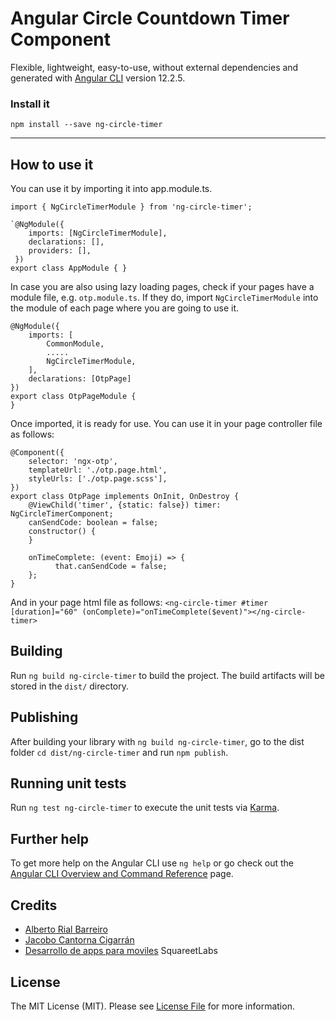 # Angular Circle Countdown Timer Component

Flexible, lightweight, easy-to-use, without external dependencies and generated with [Angular CLI](https://github.com/angular/angular-cli) version 12.2.5.

### Install it
```npm install --save ng-circle-timer```

------------------------
## How to use it

You can use it by importing it into app.module.ts.
```
import { NgCircleTimerModule } from 'ng-circle-timer';

`@NgModule({
    imports: [NgCircleTimerModule],
    declarations: [],
    providers: [],
 })
export class AppModule { }
```
In case you are also using lazy loading pages, check if your pages have a module file, e.g. `otp.module.ts`. If they do, import `NgCircleTimerModule` into the module of each page where you are going to use it.
```
@NgModule({
    imports: [
        CommonModule,
        .....
        NgCircleTimerModule,
    ],
    declarations: [OtpPage]
})
export class OtpPageModule {
}
```
Once imported, it is ready for use. You can use it in your page controller file as follows:

```
@Component({
    selector: 'ngx-otp',
    templateUrl: './otp.page.html',
    styleUrls: ['./otp.page.scss'],
})
export class OtpPage implements OnInit, OnDestroy {
    @ViewChild('timer', {static: false}) timer: NgCircleTimerComponent;
    canSendCode: boolean = false;
    constructor() {
    }
    
    onTimeComplete: (event: Emoji) => {
          that.canSendCode = false;
    };
}
```
And in your page html file as follows:
```<ng-circle-timer #timer [duration]="60" (onComplete)="onTimeComplete($event)"></ng-circle-timer>```

## Building

Run `ng build ng-circle-timer` to build the project. The build artifacts will be stored in the `dist/` directory.

## Publishing

After building your library with `ng build ng-circle-timer`, go to the dist folder `cd dist/ng-circle-timer` and run `npm publish`.

## Running unit tests

Run `ng test ng-circle-timer` to execute the unit tests via [Karma](https://karma-runner.github.io).

## Further help

To get more help on the Angular CLI use `ng help` or go check out the [Angular CLI Overview and Command Reference](https://angular.io/cli) page.


## Credits
- [Alberto Rial Barreiro](https://github.com/alberto-rial)
- [Jacobo Cantorna Cigarrán](https://github.com/jcancig)
- [Desarrollo de apps para moviles](https://squareet.com/desarrollo-de-aplicaciones-para-moviles) SquareetLabs

## License
The MIT License (MIT). Please see [License File](LICENSE.md) for more information.
